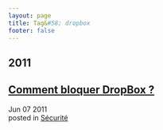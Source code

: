 ```yaml
---
layout: page
title: Tag&#58; dropbox
footer: false
---
```


<div id="blog-archives" class="category">
<h2>2011</h2>

<article>
<h1><a href="/2011/06/07/comment-bloquer-dropbox/index.html">Comment bloquer DropBox ?</a></h1>
<time datetime="2011-06-07T00:00:00-06:00" pubdate><span class='month'>Jun</span> <span class='day'>07</span> <span class='year'>2011</span></time>
<footer>
<span class="categories">posted in 
<a href='/categories/sécurité/'>Sécurité</a></span>
</footer>
</article>
</div>
